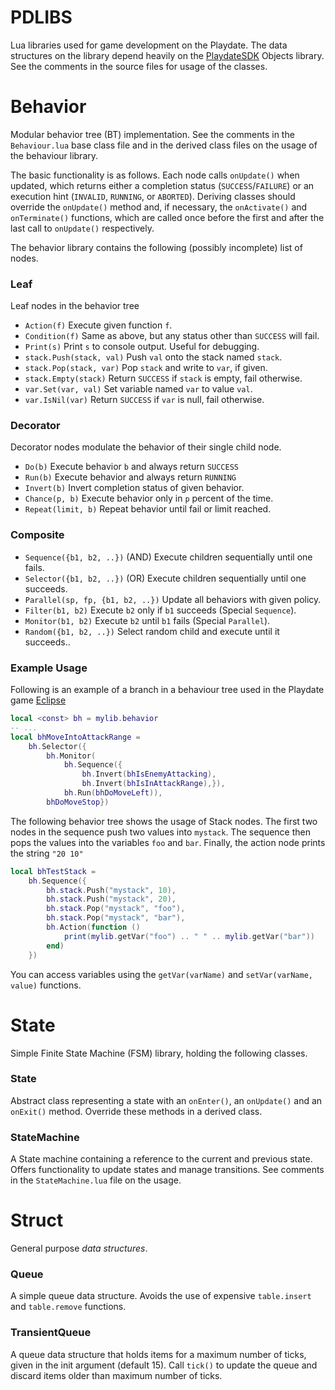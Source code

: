 # PDLIBS
Lua libraries used for game development on the Playdate.
The data structures on the library depend heavily on the [PlaydateSDK](https://sdk.play.date/) Objects library.
See the comments in the source files for usage of the classes.


# Behavior
Modular behavior tree (BT) implementation.
See the comments in the `Behaviour.lua` base class file and in the derived class files on the usage of the behaviour library.

The basic functionality is as follows. Each node calls `onUpdate()` when updated, which returns either a completion status (`SUCCESS`/`FAILURE`) or an execution hint (`INVALID`, `RUNNING`, or `ABORTED`). 
Deriving classes should override the `onUpdate()` method and, if necessary, the `onActivate()` and `onTerminate()` functions, which are called once before the first and after the last call to `onUpdate()` respectively.

The behavior library contains the following (possibly incomplete) list of nodes.

### Leaf
Leaf nodes in the behavior tree
* `Action(f)` Execute given function `f`.
* `Condition(f)` Same as above, but any status other than `SUCCESS` will fail.
* `Print(s)` Print `s` to console output. Useful for debugging. 
* `stack.Push(stack, val)` Push `val` onto the stack named `stack`.
* `stack.Pop(stack, var)` Pop `stack` and write to `var`, if given.
* `stack.Empty(stack)` Return `SUCCESS` if `stack` is empty, fail otherwise. 
* `var.Set(var, val)` Set variable named `var` to value `val`.
* `var.IsNil(var)` Return `SUCCESS` if `var` is null, fail otherwise.

### Decorator
Decorator nodes modulate the behavior of their single child node.
* `Do(b)` Execute behavior `b` and always return `SUCCESS`
* `Run(b)` Execute behavior and always return `RUNNING`
* `Invert(b)` Invert completion status of given behavior.
* `Chance(p, b)` Execute behavior only in `p` percent of the time.
* `Repeat(limit, b)` Repeat behavior until fail or limit reached.

### Composite
* `Sequence({b1, b2, ..})` (AND) Execute children sequentially until one fails.
* `Selector({b1, b2, ..})` (OR) Execute children sequentially until one succeeds.
* `Parallel(sp, fp, {b1, b2, ..})` Update all behaviors with given policy.
* `Filter(b1, b2)` Execute `b2` only if `b1` succeeds (Special `Sequence`).
* `Monitor(b1, b2)` Execute `b2` until `b1` fails (Special `Parallel`).
* `Random({b1, b2, ..})` Select random child and execute until it succeeds..

### Example Usage
Following is an example of a branch in a behaviour tree used in the Playdate game [Eclipse](https://berate.itch.io/eclipse)
```lua
local <const> bh = mylib.behavior
-- ...
local bhMoveIntoAttackRange = 
    bh.Selector({
        bh.Monitor(
            bh.Sequence({
                bh.Invert(bhIsEnemyAttacking),
                bh.Invert(bhIsInAttackRange),}),
            bh.Run(bhDoMoveLeft)),
        bhDoMoveStop})
```

The following behavior tree shows the usage of Stack nodes. 
The first two nodes in the sequence push two values into `mystack`. 
The sequence then pops the values into the variables `foo` and `bar`.
Finally, the action node prints the string `"20 10"`
  
```lua
local bhTestStack = 
    bh.Sequence({
        bh.stack.Push("mystack", 10),
        bh.stack.Push("mystack", 20),
        bh.stack.Pop("mystack", "foo"),
        bh.stack.Pop("mystack", "bar"),
        bh.Action(function ()
            print(mylib.getVar("foo") .. " " .. mylib.getVar("bar"))
        end)
    })
```

You can access variables using the `getVar(varName)` and `setVar(varName, value)` functions.


# State
Simple Finite State Machine (FSM) library, holding the following classes.
### State
Abstract class representing a state with an `onEnter()`, an `onUpdate()` and an `onExit()` method. 
Override these methods in a derived class.

### StateMachine
A State machine containing a reference to the current and previous state. 
Offers functionality to update states and manage transitions. See comments in the `StateMachine.lua` file on the usage.


# Struct
General purpose *data structures*.
### Queue
A simple queue data structure. Avoids the use of expensive `table.insert` and `table.remove` functions.

### TransientQueue
A queue data structure that holds items for a maximum number of ticks, given in the init argument (default 15).
Call `tick()` to update the queue and discard items older than maximum number of ticks.